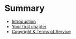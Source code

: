 # Summary

* [Introduction](README.md)
* [Your first chapter](docs/chapter1.md)
* [Copyright & Terms of Service](license.md)
